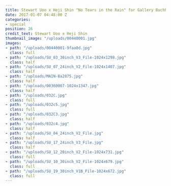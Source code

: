 ```yaml
---
title: Stewart Uoo x Heji Shin "No Tears in the Rain" for Gallery Buchholz Berlin
date: 2017-01-07 04:48:00 Z
categories:
- special
position: 26
credit_text: Stewart Uoo x Heji Shin
thumbnail_image: "/uploads/00440001.jpg"
images:
- path: "/uploads/00440001-9faa0d.jpg"
  class: full
- path: "/uploads/SU_03_30inch_V3_File-1024x1298.jpg"
  class: half
- path: "/uploads/SU_07_24inch_V2_File-1024x1407.jpg"
  class: half
- path: "/uploads/MAIN-8a2875.jpg"
  class: half
- path: "/uploads/00360007-1024x1347.jpg"
  class: half
- path: "/uploads/032C.jpg"
  class: full
- path: "/uploads/032c5.jpg"
  class: full
- path: "/uploads/032C3.jpg"
  class: half
- path: "/uploads/032c4.jpg"
  class: half
- path: "/uploads/SU_04_24inch_V2_File.jpg"
  class: half
- path: "/uploads/SU_17_24inch_V3_File.jpg"
  class: half
- path: "/uploads/SU_12_20inch_V2_File-1024x731.jpg"
  class: full
- path: "/uploads/SU_10_30inch_V2_File-1024x679.jpg"
  class: full
- path: "/uploads/SU_19_30inch_V1B_File-1024x672.jpg"
  class: full
---
```


